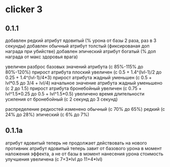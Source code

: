 # clicker 3
 
## 0.1.1
добавлен редкий атрибут ядовитый
(% урона от базы 2 раза, раз в 3 секунды)
добавлен обычный атрибут толстый
(фиксированая доп награда при убийстве)
добавлен эпический атрибут богатый
(% доп награда от макс здоровья врага)

увеличен разброс базовых значений атрибута
(с 85%-115% до 80%-120%)
прирост атрибута плоский увеличен 
(с 0.5 + 1.4^(lvl-1)/2 до 0.25 + 1.4^(lvl-1)/4\*3)
прирост атрибута жадный уменьшен
(с 0.5 + lvl\*0.5 до 3/4 + lvl/4) 
начальное значение атрибута жадный уменьшено
(с 2 до 1.5)
прирост атрибута бронебойный увеличен
(с 0.75 + lvl^1.5\*0.25 до 0.5 + lvl^1.5\*0.5) 
увеличено время длительности усиления от бронебойный
(с 2 секунд до 3 секунд)

распределение редкостей изменено
обычный (с 70% до 65%)
редкий (с 24% до 28%)
эпический (с 6% до 7%)

## 0.1.1a
атрибут ядовитый теперь не продолжает действовать на нового противник
атрибут ядовитый теперь завит от базового урона в момент наложения эффекта, а не от базы в момент нанесения урона
стоимость улучшения увеличена (с 7+3\*lvl до 11+4\*lvl)
